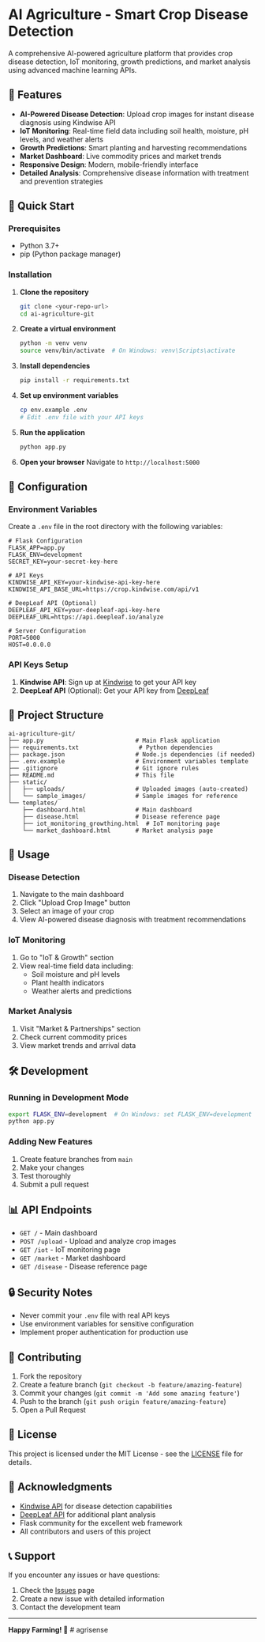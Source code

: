 # AI Agriculture - Smart Crop Disease Detection

A comprehensive AI-powered agriculture platform that provides crop disease detection, IoT monitoring, growth predictions, and market analysis using advanced machine learning APIs.

## 🌟 Features

- **AI-Powered Disease Detection**: Upload crop images for instant disease diagnosis using Kindwise API
- **IoT Monitoring**: Real-time field data including soil health, moisture, pH levels, and weather alerts
- **Growth Predictions**: Smart planting and harvesting recommendations
- **Market Dashboard**: Live commodity prices and market trends
- **Responsive Design**: Modern, mobile-friendly interface
- **Detailed Analysis**: Comprehensive disease information with treatment and prevention strategies

## 🚀 Quick Start

### Prerequisites

- Python 3.7+
- pip (Python package manager)

### Installation

1. **Clone the repository**
   ```bash
   git clone <your-repo-url>
   cd ai-agriculture-git
   ```

2. **Create a virtual environment**
   ```bash
   python -m venv venv
   source venv/bin/activate  # On Windows: venv\Scripts\activate
   ```

3. **Install dependencies**
   ```bash
   pip install -r requirements.txt
   ```

4. **Set up environment variables**
   ```bash
   cp env.example .env
   # Edit .env file with your API keys
   ```

5. **Run the application**
   ```bash
   python app.py
   ```

6. **Open your browser**
   Navigate to `http://localhost:5000`

## 🔧 Configuration

### Environment Variables

Create a `.env` file in the root directory with the following variables:

```env
# Flask Configuration
FLASK_APP=app.py
FLASK_ENV=development
SECRET_KEY=your-secret-key-here

# API Keys
KINDWISE_API_KEY=your-kindwise-api-key-here
KINDWISE_API_BASE_URL=https://crop.kindwise.com/api/v1

# DeepLeaf API (Optional)
DEEPLEAF_API_KEY=your-deepleaf-api-key-here
DEEPLEAF_URL=https://api.deepleaf.io/analyze

# Server Configuration
PORT=5000
HOST=0.0.0.0
```

### API Keys Setup

1. **Kindwise API**: Sign up at [Kindwise](https://kindwise.com) to get your API key
2. **DeepLeaf API** (Optional): Get your API key from [DeepLeaf](https://deepleaf.io)

## 📁 Project Structure

```
ai-agriculture-git/
├── app.py                          # Main Flask application
├── requirements.txt                 # Python dependencies
├── package.json                    # Node.js dependencies (if needed)
├── .env.example                    # Environment variables template
├── .gitignore                      # Git ignore rules
├── README.md                       # This file
├── static/
│   ├── uploads/                    # Uploaded images (auto-created)
│   └── sample_images/              # Sample images for reference
└── templates/
    ├── dashboard.html              # Main dashboard
    ├── disease.html                # Disease reference page
    ├── iot_monitoring_growthing.html  # IoT monitoring page
    └── market_dashboard.html       # Market analysis page
```

## 🎯 Usage

### Disease Detection
1. Navigate to the main dashboard
2. Click "Upload Crop Image" button
3. Select an image of your crop
4. View AI-powered disease diagnosis with treatment recommendations

### IoT Monitoring
1. Go to "IoT & Growth" section
2. View real-time field data including:
   - Soil moisture and pH levels
   - Plant health indicators
   - Weather alerts and predictions

### Market Analysis
1. Visit "Market & Partnerships" section
2. Check current commodity prices
3. View market trends and arrival data

## 🛠️ Development

### Running in Development Mode

```bash
export FLASK_ENV=development  # On Windows: set FLASK_ENV=development
python app.py
```

### Adding New Features

1. Create feature branches from `main`
2. Make your changes
3. Test thoroughly
4. Submit a pull request

## 📊 API Endpoints

- `GET /` - Main dashboard
- `POST /upload` - Upload and analyze crop images
- `GET /iot` - IoT monitoring page
- `GET /market` - Market dashboard
- `GET /disease` - Disease reference page

## 🔒 Security Notes

- Never commit your `.env` file with real API keys
- Use environment variables for sensitive configuration
- Implement proper authentication for production use

## 🤝 Contributing

1. Fork the repository
2. Create a feature branch (`git checkout -b feature/amazing-feature`)
3. Commit your changes (`git commit -m 'Add some amazing feature'`)
4. Push to the branch (`git push origin feature/amazing-feature`)
5. Open a Pull Request

## 📝 License

This project is licensed under the MIT License - see the [LICENSE](LICENSE) file for details.

## 🙏 Acknowledgments

- [Kindwise API](https://kindwise.com) for disease detection capabilities
- [DeepLeaf API](https://deepleaf.io) for additional plant analysis
- Flask community for the excellent web framework
- All contributors and users of this project

## 📞 Support

If you encounter any issues or have questions:

1. Check the [Issues](https://github.com/your-repo/issues) page
2. Create a new issue with detailed information
3. Contact the development team

---

**Happy Farming! 🌱**
#   a g r i s e n s e  
 